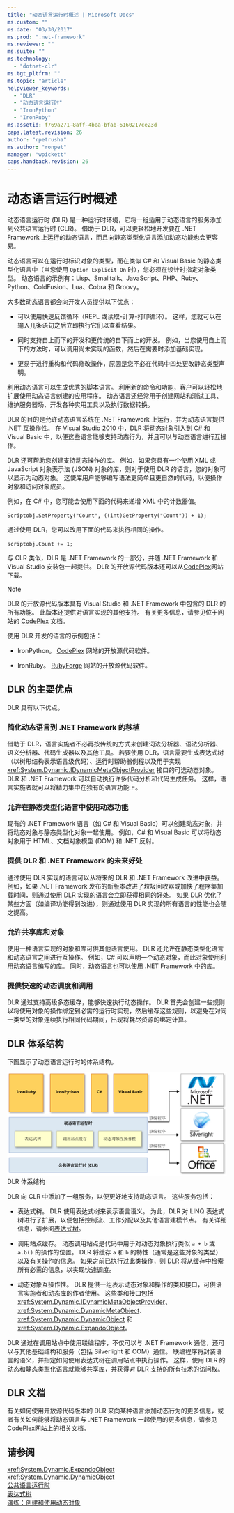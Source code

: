 ```yaml
---
title: "动态语言运行时概述 | Microsoft Docs"
ms.custom: ""
ms.date: "03/30/2017"
ms.prod: ".net-framework"
ms.reviewer: ""
ms.suite: ""
ms.technology: 
  - "dotnet-clr"
ms.tgt_pltfrm: ""
ms.topic: "article"
helpviewer_keywords: 
  - "DLR"
  - "动态语言运行时"
  - "IronPython"
  - "IronRuby"
ms.assetid: f769a271-8aff-4bea-bfab-6160217ce23d
caps.latest.revision: 26
author: "rpetrusha"
ms.author: "ronpet"
manager: "wpickett"
caps.handback.revision: 26
---
```

# 动态语言运行时概述
动态语言运行时 \(DLR\) 是一种运行时环境，它将一组适用于动态语言的服务添加到公共语言运行时 \(CLR\)。  借助于 DLR，可以更轻松地开发要在 .NET Framework 上运行的动态语言，而且向静态类型化语言添加动态功能也会更容易。  
  
 动态语言可以在运行时标识对象的类型，而在类似 C\# 和 Visual Basic 的静态类型化语言中（当您使用 `Option Explicit On` 时），您必须在设计时指定对象类型。  动态语言的示例有：Lisp、Smalltalk、JavaScript、PHP、Ruby、Python、ColdFusion、Lua、Cobra 和 Groovy。  
  
 大多数动态语言都会向开发人员提供以下优点：  
  
-   可以使用快速反馈循环（REPL 或读取\-计算\-打印循环）。  这样，您就可以在输入几条语句之后立即执行它们以查看结果。  
  
-   同时支持自上而下的开发和更传统的自下而上的开发。  例如，当您使用自上而下的方法时，可以调用尚未实现的函数，然后在需要时添加基础实现。  
  
-   更易于进行重构和代码修改操作，原因是您不必在代码中四处更改静态类型声明。  
  
 利用动态语言可以生成优秀的脚本语言。  利用新的命令和功能，客户可以轻松地扩展使用动态语言创建的应用程序。  动态语言还经常用于创建网站和测试工具、维护服务器场、开发各种实用工具以及执行数据转换。  
  
 DLR 的目的是允许动态语言系统在 .NET Framework 上运行，并为动态语言提供 .NET 互操作性。  在 Visual Studio 2010 中，DLR 将动态对象引入到 C\# 和 Visual Basic 中，以便这些语言能够支持动态行为，并且可以与动态语言进行互操作。  
  
 DLR 还可帮助您创建支持动态操作的库。  例如，如果您具有一个使用 XML 或 JavaScript 对象表示法 \(JSON\) 对象的库，则对于使用 DLR 的语言，您的对象可以显示为动态对象。  这使库用户能够编写语法更简单且更自然的代码，以便操作对象和访问对象成员。  
  
 例如，在 C\# 中，您可能会使用下面的代码来递增 XML 中的计数器值。  
  
 `Scriptobj.SetProperty("Count", ((int)GetProperty("Count")) + 1);`  
  
 通过使用 DLR，您可以改用下面的代码来执行相同的操作。  
  
 `scriptobj.Count += 1;`  
  
 与 CLR 类似，DLR 是 .NET Framework 的一部分，并随 .NET Framework 和 Visual Studio 安装包一起提供。  DLR 的开放源代码版本还可以从[CodePlex](http://go.microsoft.com/fwlink/?LinkId=141028)网站下载。  
  
> [!NOTE]
>  DLR 的开放源代码版本具有 Visual Studio 和 .NET Framework 中包含的 DLR 的所有功能。  此版本还提供对语言实现的其他支持。  有关更多信息，请参见位于网站的 [CodePlex](http://go.microsoft.com/fwlink/?LinkId=141028) 文档。  
  
 使用 DLR 开发的语言的示例包括：  
  
-   IronPython。  [CodePlex](http://go.microsoft.com/fwlink/?LinkId=141040) 网站的开放源代码软件。  
  
-   IronRuby。  [RubyForge](http://go.microsoft.com/fwlink/?LinkId=141044) 网站的开放源代码软件。  
  
## DLR 的主要优点  
 DLR 具有以下优点。  
  
### 简化动态语言到 .NET Framework 的移植  
 借助于 DLR，语言实施者不必再按传统的方式来创建词法分析器、语法分析器、语义分析器、代码生成器以及其他工具。  若要使用 DLR，语言需要生成表达式树（以树形结构表示语言级代码）、运行时帮助器例程以及用于实现 <xref:System.Dynamic.IDynamicMetaObjectProvider> 接口的可选动态对象。  DLR 和 .NET Framework 可以自动执行许多代码分析和代码生成任务。  这样，语言实施者就可以将精力集中在独有的语言功能上。  
  
### 允许在静态类型化语言中使用动态功能  
 现有的 .NET Framework 语言（如 C\# 和 Visual Basic）可以创建动态对象，并将动态对象与静态类型化对象一起使用。  例如，C\# 和 Visual Basic 可以将动态对象用于 HTML、文档对象模型 \(DOM\) 和 .NET 反射。  
  
### 提供 DLR 和 .NET Framework 的未来好处  
 通过使用 DLR 实现的语言可以从将来的 DLR 和 .NET Framework 改进中获益。  例如，如果 .NET Framework 发布的新版本改进了垃圾回收器或加快了程序集加载时间，则通过使用 DLR 实现的语言会立即获得相同的好处。  如果 DLR 优化了某些方面（如编译功能得到改进），则通过使用 DLR 实现的所有语言的性能也会随之提高。  
  
### 允许共享库和对象  
 使用一种语言实现的对象和库可供其他语言使用。  DLR 还允许在静态类型化语言和动态语言之间进行互操作。  例如，C\# 可以声明一个动态对象，而此对象使用利用动态语言编写的库。  同时，动态语言也可以使用 .NET Framework 中的库。  
  
### 提供快速的动态调度和调用  
 DLR 通过支持高级多态缓存，能够快速执行动态操作。  DLR 首先会创建一些规则以将使用对象的操作绑定到必需的运行时实现，然后缓存这些规则，以避免在对同一类型的对象连续执行相同代码期间，出现将耗尽资源的绑定计算。  
  
## DLR 体系结构  
 下图显示了动态语言运行时的体系结构。  
  
 ![动态语言运行时体系结构概述](../../../docs/framework/reflection-and-codedom/media/dlr-archoverview.png "DLR\_ArchOverview")  
DLR 体系结构  
  
 DLR 向 CLR 中添加了一组服务，以便更好地支持动态语言。  这些服务包括：  
  
-   表达式树。  DLR 使用表达式树来表示语言语义。  为此，DLR 对 LINQ 表达式树进行了扩展，以便包括控制流、工作分配以及其他语言建模节点。  有关详细信息，请参阅[表达式树](../Topic/Expression%20Trees%20\(C%23%20and%20Visual%20Basic\).md)。  
  
-   调用站点缓存。  动态调用站点是代码中用于对动态对象执行类似 `a + b` 或 `a.b()` 的操作的位置。  DLR 将缓存 `a` 和 `b` 的特性（通常是这些对象的类型）以及有关操作的信息。  如果之前已执行过此类操作，则 DLR 将从缓存中检索所有必需的信息，以实现快速调度。  
  
-   动态对象互操作性。  DLR 提供一组表示动态对象和操作的类和接口，可供语言实施者和动态库的作者使用。  这些类和接口包括 <xref:System.Dynamic.IDynamicMetaObjectProvider>、<xref:System.Dynamic.DynamicMetaObject>、<xref:System.Dynamic.DynamicObject> 和 <xref:System.Dynamic.ExpandoObject>。  
  
 DLR 通过在调用站点中使用联编程序，不仅可以与 .NET Framework 通信，还可以与其他基础结构和服务（包括 Silverlight 和 COM）通信。  联编程序将封装语言的语义，并指定如何使用表达式树在调用站点中执行操作。  这样，使用 DLR 的动态和静态类型化语言就能够共享库，并获得对 DLR 支持的所有技术的访问权。  
  
## DLR 文档  
 有关如何使用开放源代码版本的 DLR 来向某种语言添加动态行为的更多信息，或者有关如何能够将动态语言与 .NET Framework 一起使用的更多信息，请参见 [CodePlex](http://go.microsoft.com/fwlink/?LinkId=141028)网站上的相关文档。  
  
## 请参阅  
 <xref:System.Dynamic.ExpandoObject>   
 <xref:System.Dynamic.DynamicObject>   
 [公共语言运行时](../../../docs/standard/clr.md)   
 [表达式树](../Topic/Expression%20Trees%20\(C%23%20and%20Visual%20Basic\).md)   
 [演练：创建和使用动态对象](../Topic/Walkthrough:%20Creating%20and%20Using%20Dynamic%20Objects%20\(C%23%20and%20Visual%20Basic\).md)